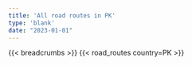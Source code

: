 ```yaml
---
title: 'All road routes in PK'
type: 'blank'
date: "2023-01-01"
---
```


{{< breadcrumbs >}}
{{< road_routes country=PK >}}
